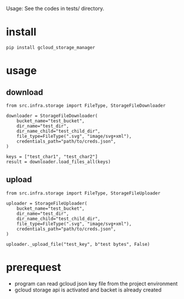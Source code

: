 Usage: See the codes in tests/ directory.

# install
```
pip install gcloud_storage_manager
```

# usage
## download
```
from src.infra.storage import FileType, StorageFileDownloader

downloader = StorageFileDownloader(
    bucket_name="test_bucket",
    dir_name="test_dir",
    dir_name_child="test_child_dir",
    file_type=FileType(".svg", "image/svg+xml"),
    credentials_path="path/to/creds.json",
)

keys = ["test_char1", "test_char2"]
result = downloader.load_files_all(keys)
```

## upload
```
from src.infra.storage import FileType, StorageFileUploader

uploader = StorageFileUploader(
    bucket_name="test_bucket",
    dir_name="test_dir",
    dir_name_child="test_child_dir",
    file_type=FileType(".svg", "image/svg+xml"),
    credentials_path="path/to/creds.json",
)

uploader._upload_file("test_key", b"test bytes", False)
```

# prerequest
- program can read gcloud json key file from the project environment
- gcloud storage api is activated and backet is already created


